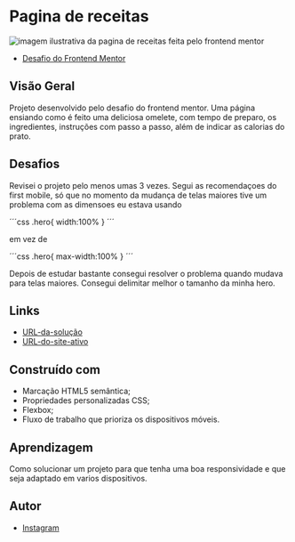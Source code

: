 # Pagina de receitas

<div>
    <img align="center" scr="#" alt="imagem ilustrativa da pagina de receitas feita pelo frontend mentor">
</div>

- [Desafio do Frontend Mentor](https://www.frontendmentor.io)

## Visão Geral

Projeto desenvolvido pelo desafio do frontend mentor. Uma página ensiando como é feito uma deliciosa omelete, com tempo de preparo, os ingredientes, instruções com passo a passo, além de indicar as calorias do prato.

## Desafios

Revisei o projeto pelo menos umas 3 vezes. Segui as recomendaçoes do first mobile, só que no momento da mudança de telas maiores tive um problema com as dimensoes eu estava usando

´´´css
.hero{
    width:100%
}
´´´

em vez de

´´´css
.hero{
    max-width:100%
}
´´´

Depois de estudar bastante consegui resolver o problema quando mudava para telas maiores. Consegui delimitar melhor o tamanho da minha hero.

## Links
- [URL-da-solução](#)
- [URL-do-site-ativo](#)

## Construído com

- Marcação HTML5 semântica;
- Propriedades personalizadas CSS;
- Flexbox;
- Fluxo de trabalho que prioriza os dispositivos móveis.

## Aprendizagem

Como solucionar um projeto para que tenha uma boa responsividade e que seja adaptado em varios dispositivos.

## Autor

- [Instagram](https://www.instagram.com/opretodenner/)

